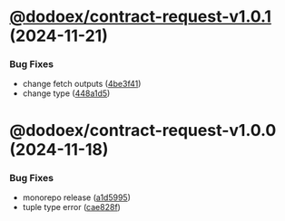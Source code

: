 # [@dodoex/contract-request-v1.0.1](https://github.com/DODOEX/contract-request/compare/@dodoex/contract-request-v1.0.0...@dodoex/contract-request-v1.0.1) (2024-11-21)


### Bug Fixes

* change fetch outputs ([4be3f41](https://github.com/DODOEX/contract-request/commit/4be3f4191d57192dbd75ae0551297ec40ed481f7))
* change type ([448a1d5](https://github.com/DODOEX/contract-request/commit/448a1d579abbedbcb9280a568caadb95859b5f02))

# @dodoex/contract-request-v1.0.0 (2024-11-18)


### Bug Fixes

* monorepo release ([a1d5995](https://github.com/DODOEX/contract-request/commit/a1d5995aeb89c3daa0c1a6fb2e341dc6a7c5ba5b))
* tuple type error ([cae828f](https://github.com/DODOEX/contract-request/commit/cae828fb61f7415e663e785663c07dae17ad7f47))
